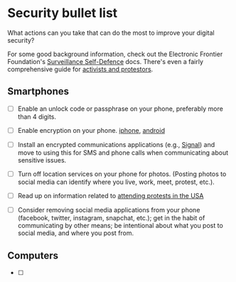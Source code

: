 # Security bullet list

What actions can you take that can do the most to improve your digital security?

For some good background information, check out the Electronic Frontier Foundation's [Surveillance Self-Defence](https://ssd.eff.org/) docs. There's even a fairly comprehensive guide for [activists and protestors](https://ssd.eff.org/en/playlist/activist-or-protester).

## Smartphones

 - [ ] Enable an unlock code or passphrase on your phone, preferably more than 4 digits.
 - [ ] Enable encryption on your phone. [iphone](https://ssd.eff.org/en/module/how-encrypt-your-iphone), [android](https://www.howtogeek.com/141953/how-to-encrypt-your-android-phone-and-why-you-might-want-to/)
 - [ ] Install an encrypted communications applications (e.g., [Signal](https://whispersystems.org/)) and move to using this for SMS and phone calls when communicating about sensitive issues.
 - [ ] Turn off location services on your phone for photos. (Posting photos to social media can identify where you live, work, meet, protest, etc.).
 - [ ] Read up on information related to [attending protests in the USA](https://ssd.eff.org/en/playlist/activist-or-protester#attending-protests-united-states)
 - [ ] Consider removing social media applications from your phone (facebook, twitter, instagram, snapchat, etc.); get in the habit of communicating by other means; be intentional about what you post to social media, and where you post from.


## Computers

 - [ ]
